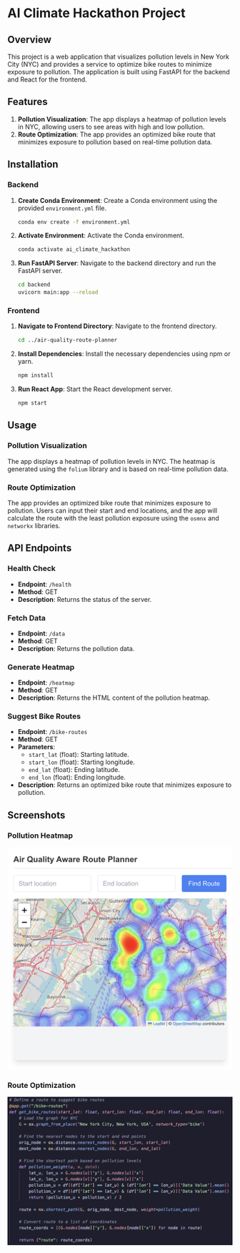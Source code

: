 # AI Climate Hackathon Project

## Overview

This project is a web application that visualizes pollution levels in New York City (NYC) and provides a service to optimize bike routes to minimize exposure to pollution. The application is built using FastAPI for the backend and React for the frontend.

## Features

1. **Pollution Visualization**: The app displays a heatmap of pollution levels in NYC, allowing users to see areas with high and low pollution.
2. **Route Optimization**: The app provides an optimized bike route that minimizes exposure to pollution based on real-time pollution data.

## Installation

### Backend

1. **Create Conda Environment**: Create a Conda environment using the provided `environment.yml` file.

    ```sh
    conda env create -f environment.yml
    ```

2. **Activate Environment**: Activate the Conda environment.

    ```sh
    conda activate ai_climate_hackathon
    ```

3. **Run FastAPI Server**: Navigate to the backend directory and run the FastAPI server.

    ```sh
    cd backend
    uvicorn main:app --reload
    ```

### Frontend

1. **Navigate to Frontend Directory**: Navigate to the frontend directory.

    ```sh
    cd ../air-quality-route-planner
    ```

2. **Install Dependencies**: Install the necessary dependencies using npm or yarn.

    ```sh
    npm install
    ```

3. **Run React App**: Start the React development server.

    ```sh
    npm start
    ```

## Usage

### Pollution Visualization

The app displays a heatmap of pollution levels in NYC. The heatmap is generated using the `folium` library and is based on real-time pollution data.

### Route Optimization

The app provides an optimized bike route that minimizes exposure to pollution. Users can input their start and end locations, and the app will calculate the route with the least pollution exposure using the `osmnx` and `networkx` libraries.

## API Endpoints

### Health Check

- **Endpoint**: `/health`
- **Method**: GET
- **Description**: Returns the status of the server.

### Fetch Data

- **Endpoint**: `/data`
- **Method**: GET
- **Description**: Returns the pollution data.

### Generate Heatmap

- **Endpoint**: `/heatmap`
- **Method**: GET
- **Description**: Returns the HTML content of the pollution heatmap.

### Suggest Bike Routes

- **Endpoint**: `/bike-routes`
- **Method**: GET
- **Parameters**:
  - `start_lat` (float): Starting latitude.
  - `start_lon` (float): Starting longitude.
  - `end_lat` (float): Ending latitude.
  - `end_lon` (float): Ending longitude.
- **Description**: Returns an optimized bike route that minimizes exposure to pollution.

## Screenshots

### Pollution Heatmap

![Pollution Heatmap](./heatmap.png)

### Route Optimization 

![Route Optimization](./route_optimization.png)

